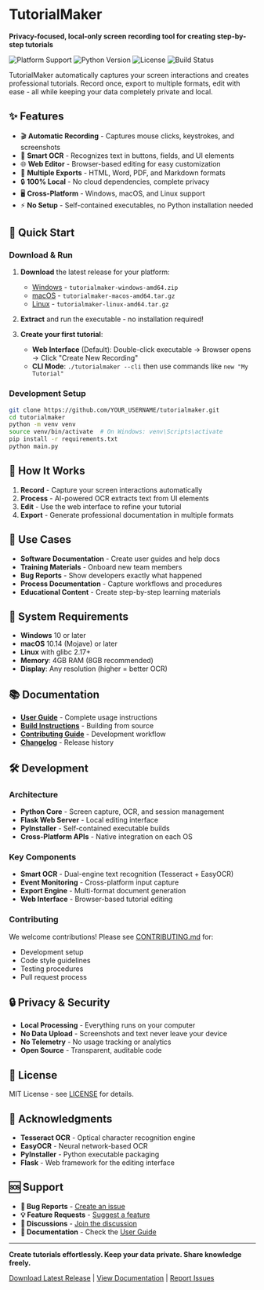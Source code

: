 # TutorialMaker

**Privacy-focused, local-only screen recording tool for creating step-by-step tutorials**

![Platform Support](https://img.shields.io/badge/platform-Windows%20%7C%20macOS%20%7C%20Linux-lightgrey)
![Python Version](https://img.shields.io/badge/python-3.9%2B-blue)
![License](https://img.shields.io/badge/license-MIT-green)
![Build Status](https://img.shields.io/github/actions/workflow/status/YOUR_USERNAME/tutorialmaker/build.yml?branch=main)

TutorialMaker automatically captures your screen interactions and creates professional tutorials. Record once, export to multiple formats, edit with ease - all while keeping your data completely private and local.

## ✨ Features

- 🎬 **Automatic Recording** - Captures mouse clicks, keystrokes, and screenshots
- 🧠 **Smart OCR** - Recognizes text in buttons, fields, and UI elements
- 🌐 **Web Editor** - Browser-based editing for easy customization
- 📄 **Multiple Exports** - HTML, Word, PDF, and Markdown formats
- 🔒 **100% Local** - No cloud dependencies, complete privacy
- 🖥️ **Cross-Platform** - Windows, macOS, and Linux support
- ⚡ **No Setup** - Self-contained executables, no Python installation needed

## 🚀 Quick Start

### Download & Run
1. **Download** the latest release for your platform:
   - [Windows](../../releases/latest) - `tutorialmaker-windows-amd64.zip`
   - [macOS](../../releases/latest) - `tutorialmaker-macos-amd64.tar.gz`
   - [Linux](../../releases/latest) - `tutorialmaker-linux-amd64.tar.gz`

2. **Extract** and run the executable - no installation required!

3. **Create your first tutorial**:
   - **Web Interface** (Default): Double-click executable → Browser opens → Click "Create New Recording"
   - **CLI Mode**: `./tutorialmaker --cli` then use commands like `new "My Tutorial"`

### Development Setup
```bash
git clone https://github.com/YOUR_USERNAME/tutorialmaker.git
cd tutorialmaker
python -m venv venv
source venv/bin/activate  # On Windows: venv\Scripts\activate
pip install -r requirements.txt
python main.py
```

## 📖 How It Works

1. **Record** - Capture your screen interactions automatically
2. **Process** - AI-powered OCR extracts text from UI elements  
3. **Edit** - Use the web interface to refine your tutorial
4. **Export** - Generate professional documentation in multiple formats

## 🎯 Use Cases

- **Software Documentation** - Create user guides and help docs
- **Training Materials** - Onboard new team members
- **Bug Reports** - Show developers exactly what happened
- **Process Documentation** - Capture workflows and procedures
- **Educational Content** - Create step-by-step learning materials

## 🔧 System Requirements

- **Windows** 10 or later
- **macOS** 10.14 (Mojave) or later
- **Linux** with glibc 2.17+
- **Memory**: 4GB RAM (8GB recommended)
- **Display**: Any resolution (higher = better OCR)

## 📚 Documentation

- **[User Guide](USER_GUIDE.md)** - Complete usage instructions
- **[Build Instructions](build_instructions.md)** - Building from source
- **[Contributing Guide](CONTRIBUTING.md)** - Development workflow
- **[Changelog](CHANGELOG.md)** - Release history

## 🛠️ Development

### Architecture
- **Python Core** - Screen capture, OCR, and session management
- **Flask Web Server** - Local editing interface  
- **PyInstaller** - Self-contained executable builds
- **Cross-Platform APIs** - Native integration on each OS

### Key Components
- **Smart OCR** - Dual-engine text recognition (Tesseract + EasyOCR)
- **Event Monitoring** - Cross-platform input capture
- **Export Engine** - Multi-format document generation
- **Web Interface** - Browser-based tutorial editing

### Contributing
We welcome contributions! Please see [CONTRIBUTING.md](CONTRIBUTING.md) for:
- Development setup
- Code style guidelines  
- Testing procedures
- Pull request process

## 🔒 Privacy & Security

- **Local Processing** - Everything runs on your computer
- **No Data Upload** - Screenshots and text never leave your device
- **No Telemetry** - No usage tracking or analytics
- **Open Source** - Transparent, auditable code

## 📄 License

MIT License - see [LICENSE](LICENSE) for details.

## 🙏 Acknowledgments

- **Tesseract OCR** - Optical character recognition engine
- **EasyOCR** - Neural network-based OCR
- **PyInstaller** - Python executable packaging
- **Flask** - Web framework for the editing interface

## 🆘 Support

- **🐛 Bug Reports** - [Create an issue](../../issues/new?template=bug_report.md)
- **💡 Feature Requests** - [Suggest a feature](../../issues/new?template=feature_request.md)
- **💬 Discussions** - [Join the discussion](../../discussions)
- **📖 Documentation** - Check the [User Guide](USER_GUIDE.md)

---

**Create tutorials effortlessly. Keep your data private. Share knowledge freely.**

[Download Latest Release](../../releases/latest) | [View Documentation](USER_GUIDE.md) | [Report Issues](../../issues)